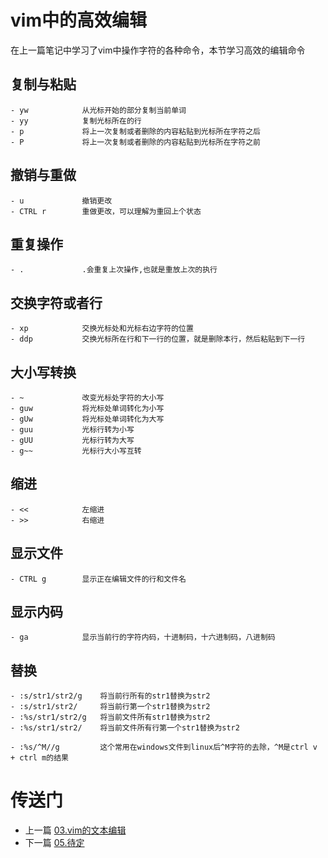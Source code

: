 # vim中的高效编辑

在上一篇笔记中学习了vim中操作字符的各种命令，本节学习高效的编辑命令

## 复制与粘贴

```
- yw            从光标开始的部分复制当前单词
- yy            复制光标所在的行
- p             将上一次复制或者删除的内容粘贴到光标所在字符之后
- P             将上一次复制或者删除的内容粘贴到光标所在字符之前
```

## 撤销与重做

```
- u             撤销更改
- CTRL r        重做更改，可以理解为重回上个状态
```

## 重复操作

```
- .             .会重复上次操作,也就是重放上次的执行
```

## 交换字符或者行

```
- xp            交换光标处和光标右边字符的位置
- ddp           交换光标所在行和下一行的位置，就是删除本行，然后粘贴到下一行
```

## 大小写转换

```
- ~             改变光标处字符的大小写
- guw           将光标处单词转化为小写
- gUw           将光标处单词转化为大写
- guu           光标行转为小写
- gUU           光标行转为大写
- g~~           光标行大小写互转
```

## 缩进

```
- <<            左缩进    
- >>            右缩进
```

## 显示文件

```
- CTRL g        显示正在编辑文件的行和文件名
```

## 显示内码

```
- ga            显示当前行的字符内码，十进制码，十六进制码，八进制码
```

## 替换

```
- :s/str1/str2/g    将当前行所有的str1替换为str2
- :s/str1/str2/     将当前行第一个str1替换为str2
- :%s/str1/str2/g   将当前文件所有str1替换为str2
- :%s/str1/str2/    将当前文件所有行第一个str1替换为str2

- :%s/^M//g         这个常用在windows文件到linux后^M字符的去除，^M是ctrl v + ctrl m的结果
```

# 传送门

- 上一篇 [03.vim的文本编辑](03.vim的文本编辑.md)
- 下一篇 [05.待定]()
